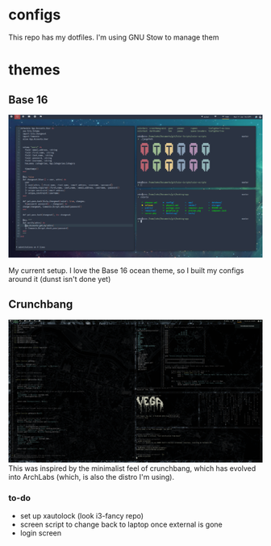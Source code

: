 # configs
This repo has my dotfiles. I'm using GNU Stow to manage them

# themes

## Base 16
![Screenshot](https://raw.githubusercontent.com/zeke8402/configs/master/base16/screenshots/demo.png)

My current setup. I love the Base 16 ocean theme, so I built my configs around it (dunst isn't done yet)

## Crunchbang
![Screenshot](https://raw.githubusercontent.com/zeke8402/configs/master/crunchbang/screenshots/desktop.png)
This was inspired by the minimalist feel of crunchbang, which has evolved into ArchLabs (which, is also the distro I'm using). 

### to-do

* set up xautolock (look i3-fancy repo)
* screen script to change back to laptop once external is gone
* login screen
